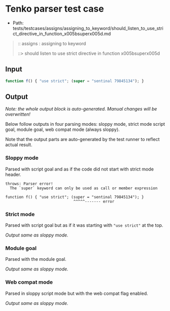 # Tenko parser test case

- Path: tests/testcases/assigns/assigning_to_keyword/should_listen_to_use_strict_directive_in_function_x005bsuperx005d.md

> :: assigns : assigning to keyword
>
> ::> should listen to use strict directive in function x005bsuperx005d

## Input

`````js
function f() { "use strict"; (super = "sentinal 79845134"); }
`````

## Output

_Note: the whole output block is auto-generated. Manual changes will be overwritten!_

Below follow outputs in four parsing modes: sloppy mode, strict mode script goal, module goal, web compat mode (always sloppy).

Note that the output parts are auto-generated by the test runner to reflect actual result.

### Sloppy mode

Parsed with script goal and as if the code did not start with strict mode header.

`````
throws: Parser error!
  The `super` keyword can only be used as call or member expression

function f() { "use strict"; (super = "sentinal 79845134"); }
                              ^^^^^------- error
`````

### Strict mode

Parsed with script goal but as if it was starting with `"use strict"` at the top.

_Output same as sloppy mode._

### Module goal

Parsed with the module goal.

_Output same as sloppy mode._

### Web compat mode

Parsed in sloppy script mode but with the web compat flag enabled.

_Output same as sloppy mode._
